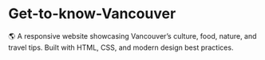 # Get-to-know-Vancouver
 🌎 A responsive website showcasing Vancouver’s culture, food, nature, and travel tips. Built with HTML, CSS, and modern design best practices.
